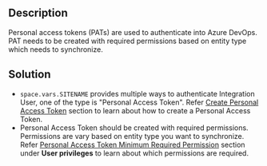 ## Description

Personal access tokens (PATs) are used to authenticate into Azure DevOps. PAT needs to be created with required permissions based on entity type which needs to synchronize. 

## Solution

* <code class="expression">space.vars.SITENAME</code> provides multiple ways to authenticate Integration User, one of the type is "Personal Access Token". Refer [Create Personal Access Token](../../../connectors/azure-devops.md#create-personal-access-token) section to learn about how to create a Personal Access Token.
* Personal Access Token should be created with required permissions. Permissions are vary based on entity type you want to synchronize. Refer [Personal Access Token Minimum Required Permission](../../../connectors/azure-devops.md#privileges-for-user) section under **User privileges** to learn about which permissions are required. 


